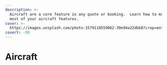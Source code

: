 ```yaml
---
description: >-
  Aircraft are a core feature in any quote or booking.  Learn how to make the
  most of your aircraft features.
cover: >-
  https://images.unsplash.com/photo-1579118559062-39e94a22dbb8?crop=entropy&cs=srgb&fm=jpg&ixid=M3wxOTcwMjR8MHwxfHNlYXJjaHw5fHxoZWxpY29wdGVyfGVufDB8fHx8MTY5MjkwODA4OHww&ixlib=rb-4.0.3&q=85
coverY: -99
---
```


# Aircraft

